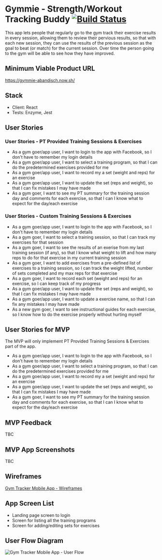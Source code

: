 # Gymmie - Strength/Workout Tracking Buddy [![Build Status](https://travis-ci.org/abandisch/gymmie.svg?branch=master)](https://travis-ci.org/abandisch/gymmie)

This app lets people that regularly go to the gym track their exercise results in every session, allowing them to review their pervious results, so that with each new session, they can use the results of the previous session as the goal to beat (or match) for the current session. Over time the person going to the gym will be able to see how they have improved.

## Minimum Viable Product URL

https://gymmie-abandisch.now.sh/

## Stack

* Client: React
* Tests: Enzyme, Jest

## User Stories

### User Stories - PT Provided Training Sessions & Exercises

* As a gym goer/app user, I want to login to the app with Facebook, so I don't have to remember my login details
* As a gym goer/app user, I want to select a training program, so that I can do the predetermined exercises provided for me
* As a gym goer/app user, I want to record my a set (weight and reps) for an exercise
* As a gym goer/app user, I want to update the set (reps and weight), so that I can fix mistakes I may have made
* As a gym goer, I want to see my PT summary for the training session day and comments for each exercise, so that I can I know what to expect for the day/each exercise

### User Stories - Custom Training Sessions & Exercises

* As a gym goer/app user, I want to login to the app with Facebook, so I don't have to remember my login details
* As a gym goer, I want to select a training session, so that I can track my exercises for that session
* As a gym goer, I want to see the results of an exerise from my last training session (if any), so that I know what weight to lift and how many reps to do for that exercise in my current training session
* As a gym goer, I want to add exercises from a pre-defined list of exercises to a training session, so I can track the weight lifted, number of sets completed and my max reps for that exercise
* As a gym goer, I want to record each set (weight and reps) for an exercise, so I can keep track of my progress
* As a gym goer/app user, I want to update the set (reps and weight), so that I can fix mistakes I may have made
* As a gym goer/app user, I want to update a exercise name, so that I can fix any mistakes I may have made
* As a new gym goer, I want to see instructional guides for each exercise, so I know how to do the exercise properly without hurting myself

## User Stories for MVP

The MVP will only implement PT Provided Training Sessions & Exercises part of the app.

* As a gym goer/app user, I want to login to the app with Facebook, so I don't have to remember my login details
* As a gym goer/app user, I want to select a training program, so that I can do the predetermined exercises provided for me
* As a gym goer/app user, I want to record my a set (weight and reps) for an exercise
* As a gym goer/app user, I want to update the set (reps and weight), so that I can fix mistakes I may have made
* As a gym goer, I want to see my PT summary for the training session day and comments for each exercise, so that I can I know what to expect for the day/each exercise

## MVP Feedback

TBC

## MVP App Screenshots

TBC

## Wireframes

[Gym Tracker Mobile App - Wireframes]( https://alexb-gt-wireframes.netlify.com/)

## App Screen List

* Landing page screen to login 
* Screen for listing all the training programs
* Screen for adding/editing sets for exercises

## User Flow Diagram

![Gym Tracker Mobile App - User Flow](https://github.com/abandisch/gym-tracker-mobile/blob/master/resources/mobile-app-user-flow.jpg)